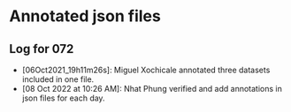 # Annotated json files

## Log for 072
* [06Oct2021_19h11m26s]: Miguel Xochicale annotated three datasets included in one file.
* [08 Oct 2022 at 10:26 AM]: Nhat Phung verified and add annotations in json files for each day.
